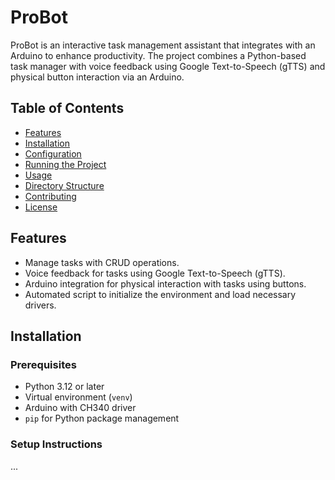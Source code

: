 # ProBot

ProBot is an interactive task management assistant that integrates with an Arduino to enhance productivity. The project combines a Python-based task manager with voice feedback using Google Text-to-Speech (gTTS) and physical button interaction via an Arduino.

## Table of Contents

- [Features](#features)
- [Installation](#installation)
- [Configuration](#configuration)
- [Running the Project](#running-the-project)
- [Usage](#usage)
- [Directory Structure](#directory-structure)
- [Contributing](#contributing)
- [License](#license)

## Features

- Manage tasks with CRUD operations.
- Voice feedback for tasks using Google Text-to-Speech (gTTS).
- Arduino integration for physical interaction with tasks using buttons.
- Automated script to initialize the environment and load necessary drivers.

## Installation

### Prerequisites

- Python 3.12 or later
- Virtual environment (`venv`)
- Arduino with CH340 driver
- `pip` for Python package management

### Setup Instructions
...
